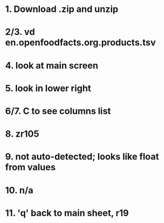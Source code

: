 

# 1. Download .zip and unzip
# 2/3. vd en.openfoodfacts.org.products.tsv
# 4. look at main screen
# 5. look in lower right
# 6/7. C to see columns list
# 8. zr105
# 9. not auto-detected; looks like float from values
# 10. n/a
# 11. 'q' back to main sheet, r19
